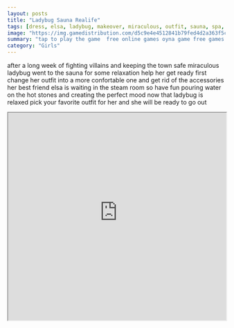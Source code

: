 ```yaml
---
layout: posts
title: "Ladybug Sauna Realife"
tags: [dress, elsa, ladybug, makeover, miraculous, outfit, sauna, spa, free, online, games, oyna, game, free, games, play, play, games]
image: "https://img.gamedistribution.com/d5c9e4e4512841b79fed4d2a363f5ce2.jpg"
summary: "tap to play the game  free online games oyna game free games play play games"
category: "Girls"
---
```


after a long week of fighting villains and keeping the town safe miraculous ladybug went to the sauna for some relaxation help her get ready first change her outfit into a more confortable one and get rid of the accessories her best friend elsa is waiting in the steam room so have fun pouring water on the hot stones and creating the perfect mood now that ladybug is relaxed pick your favorite outfit for her and she will be ready to go out

<iframe width="100%" height="480px;" src="https://html5.gamedistribution.com/d5c9e4e4512841b79fed4d2a363f5ce2/"></iframe>